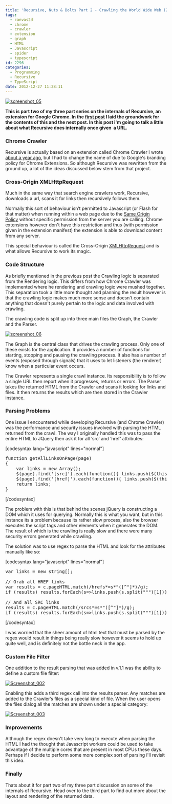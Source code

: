 ```yaml
---
title: 'Recursive, Nuts & Bolts Part 2 - Crawling the World Wide Web (2 of 3)'
tags:
  - canvas2d
  - chrome
  - crawler
  - extension
  - graph
  - HTML
  - Javascript
  - spider
  - typescript
id: 2296
categories:
  - Programming
  - Recursive
  - TypeScript
date: 2012-12-27 11:28:11
---
```


[![screenshot_05](https://mikecann.co.uk/wp-content/uploads/2012/12/screenshot_05.png)](https://mikecann.co.uk/personal-project/recursive-nuts-bolts-part-2-crawling-the-world-wide-web-2-of-3/attachment/screenshot_05-5/)

**This is part two of my three part series on the internals of Recursive, an extension for Google Chrome. In the [first post](https://mikecann.co.uk/?p=2287) I laid the groundwork for the contents of this and the next post. In this post i'm going to talk a little about what Recursive does internally once given  a URL.**

### Chrome Crawler

Recursive is actually based on an extension called Chrome Crawler I wrote [about a year ago](https://mikecann.co.uk/personal-project/chrome-crawler-a-web-crawler-written-in-javascript/), but I had to change the name of due to Google's branding policy for Chrome Extensions. So although Recursive was rewritten from the ground up, a lot of the ideas discussed below stem from that project.

### Cross-Origin XMLHttpRequest

Much in the same way that search engine crawlers work, Recursive, downloads a url, scans it for links then recursively follows them.

Normally this sort of behaviour isn’t permitted to Javascript (or Flash for that matter) when running within a web page due to the [Same Origin Policy](https://en.wikipedia.org/wiki/Same_origin_policy) without specific permission from the server you are calling. Chrome extensions however don't have this restriction and thus (with permission given in the extension manifest) the extension is able to download content from any server.

This special behaviour is called the Cross-Origin [XMLHttpRequest](https://developer.chrome.com/extensions/xhr.html) and is what allows Recursive to work its magic.

### Code Structure

As briefly mentioned in the previous post the Crawling logic is separated from the Rendering logic. This differs from how Chrome Crawler was implemented where he rendering and crawling logic were mushed together. This separation took a little more thought and planning the result however is that the crawling logic makes much more sense and doesn't contain anything that doesn't purely pertain to the logic and data involved with crawling.

The crawling code is split up into three main files the Graph, the Crawler and the Parser.

[![screenshot_06](https://mikecann.co.uk/wp-content/uploads/2012/12/screenshot_06.png)](https://mikecann.co.uk/personal-project/recursive-nuts-bolts-part-2-crawling-the-world-wide-web-2-of-3/attachment/screenshot_06-4/)

The Graph is the central class that drives the crawling process. Only one of these exists for the application. It provides a number of functions for starting, stopping and pausing the crawling process. It also has a number of events (exposed through signals) that it uses to let listeners (the renderer) know when a particular event occurs.

The Crawler represents a single crawl instance. Its responsibility is to follow a single URL then report when it progresses, returns or errors. The Parser takes the returned HTML from the Crawler and scans it looking for links and files. It then returns the results which are then stored in the Crawler instance.

### Parsing Problems

One issue I encountered while developing Recursive (and Chrome Crawler) was the performance and security issues involved with parsing the HTML returned from the crawl. The way I originally handled this was to pass the entire HTML to JQuery then ask it for all ‘src’ and ‘href’ attributes:

[codesyntax lang="javascript" lines="normal"]
<pre>function getAllLinksOnPage(page)
{
	var links = new Array();
	$(page).find('[src]').each(function(){ links.push($(this).attr('src')); });
	$(page).find('[href]').each(function(){ links.push($(this).attr('href')) });
	return links;
}</pre>
[/codesyntax]

The problem with this is that behind the scenes jQuery is constructing a DOM which it uses for querying. Normally this is what you want, but in this instance its a problem because its rather slow process, also the browser executes the script tags and other elements when it generates the DOM. The result of which is the crawling is really slow and there were many security errors generated while crawling.

The solution was to use regex to parse the HTML and look for the attributes manually like so:

[codesyntax lang="javascript" lines="normal"]
<pre>var links = new string[];

// Grab all HREF links
var results = c.pageHTML.match(/hrefs*=s*"([^"]*)/g);
if (results) results.forEach(s=&gt;links.push(s.split(""")[1]));

// And all SRC links
results = c.pageHTML.match(/srcs*=s*"([^"]*)/g);
if (results) results.forEach(s=&gt;links.push(s.split(""")[1]));</pre>
[/codesyntax]

I was worried that the sheer amount of html text that must be parsed by the regex would result in things being really slow however it seems to hold up quite well, and is definitely not the bottle neck in the app.

### Custom File Filter

One addition to the result parsing that was added in v.1.1 was the ability to define a custom file filter:

[![Screenshot_002](https://mikecann.co.uk/wp-content/uploads/2012/12/Screenshot_002.png)](https://mikecann.co.uk/personal-project/recursive-v-1-1/attachment/screenshot_002/)

Enabling this adds a third regex call into the results parser. Any matches are added to the Crawler’s files as a special kind of file. When the user opens the files dialog all the matches are shown under a special category:

[![Screenshot_003](https://mikecann.co.uk/wp-content/uploads/2012/12/Screenshot_003.png)](https://mikecann.co.uk/personal-project/recursive-v-1-1/attachment/screenshot_003/)

### Improvements

Although the regex doesn't take very long to execute when parsing the HTML I had the thought that Javascript workers could be used to take advantage of the multiple cores that are present in most CPUs these days. Perhaps if I decide to perform some more complex sort of parsing i'll revisit this idea.

### Finally

Thats about it for part two of my three part discussion on some of the internals of Recursive. Head over to the third part to find out more about the layout and rendering of the returned data.